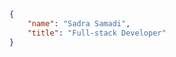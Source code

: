 <!--

### Hi there 👋

**SadraSamadi/SadraSamadi** is a ✨ _special_ ✨ repository because its `README.md` (this file) appears on your GitHub profile.

Here are some ideas to get you started:

- 🔭 I’m currently working on ...
- 🌱 I’m currently learning ...
- 👯 I’m looking to collaborate on ...
- 🤔 I’m looking for help with ...
- 💬 Ask me about ...
- 📫 How to reach me: ...
- 😄 Pronouns: ...
- ⚡ Fun fact: ...

-->

<!--

`curl -X GET -H "Accept: application/json" https://sadrasamadi.herokuapp.com/info`

```json
{
    "name": "Sadra Samadi",
    "title": "Full-stack Developer",
    "email": "sadra.smd@gmail.com",
    "phone": "+98 902 128 6464",
    "telegram": "@SadraSamadi"
}
```

-->

```json
{
    "name": "Sadra Samadi",
    "title": "Full-stack Developer"
}
```
